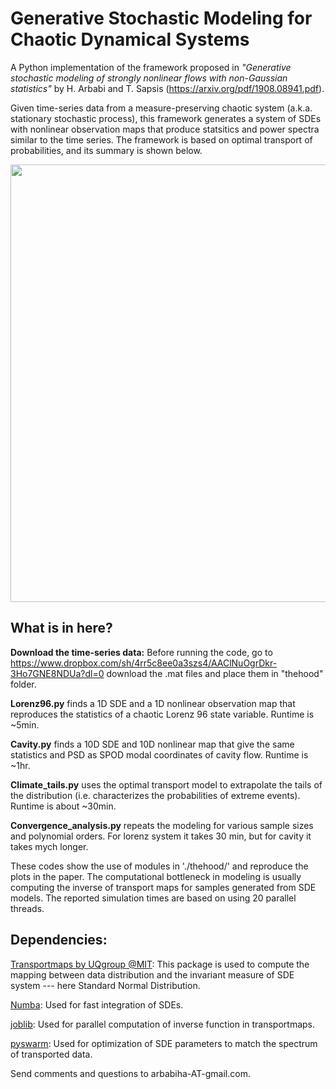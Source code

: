 # Generative Stochastic Modeling for Chaotic Dynamical Systems
A Python implementation of the framework proposed in  *"Generative stochastic modeling of strongly
nonlinear flows with non-Gaussian statistics"*
 by H. Arbabi and T. Sapsis (https://arxiv.org/pdf/1908.08941.pdf). 
 
Given time-series data from a measure-preserving chaotic system (a.k.a. stationary stochastic process), this framework generates a system of SDEs with nonlinear observation maps that produce statsitics and power spectra similar to the time series. The framework is based on optimal transport of probabilities, and its summary is shown below.

<img src="https://github.com/arbabiha/StochasticModelingwData/blob/master/thehood/FrameworkSketch.png" width="700">

## What is in here?

**Download the time-series data:** 
Before running the code, go to https://www.dropbox.com/sh/4rr5c8ee0a3szs4/AAClNuOgrDkr-3Ho7GNE8NDUa?dl=0 download the .mat files and place them in "thehood" folder.

**Lorenz96.py** finds a 1D SDE and a 1D nonlinear observation map that reproduces the statistics of a chaotic Lorenz 96 state variable. Runtime is ~5min.

**Cavity.py** finds a 10D SDE and 10D nonlinear map that give the same statistics and PSD as SPOD modal coordinates of cavity flow. Runtime is ~1hr.

**Climate_tails.py** uses the optimal transport model to extrapolate the tails of the distribution (i.e. characterizes the probabilities of extreme events). Runtime is about ~30min.


**Convergence_analysis.py** repeats the modeling for various sample sizes and polynomial orders. For lorenz system it takes 30 min, but for cavity it takes mych longer.


These codes show the use of modules in './thehood/' and reproduce the plots in the paper. The computational bottleneck in modeling is usually computing the inverse of transport maps for samples generated from SDE models. The reported simulation times are based on using 20 parallel threads.

## Dependencies:

[Transportmaps by UQgroup @MIT](https://transportmaps.mit.edu/docs/): This package is used to compute the mapping between data distribution and the invariant measure of SDE system --- here Standard Normal Distribution.

[Numba](https://numba.pydata.org/): Used for fast integration of SDEs.

[joblib](https://joblib.readthedocs.io/en/latest/): Used for parallel computation of inverse function in transportmaps.

[pyswarm](https://pythonhosted.org/pyswarm/): Used for optimization of SDE parameters to match the spectrum of transported data.

Send comments and questions to arbabiha-AT-gmail.com.

